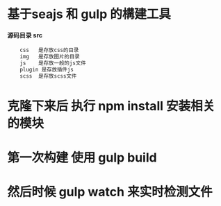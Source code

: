 ﻿# 基于seajs 和 gulp 的構建工具
#### 源码目录 src  
````php
    css   是存放css的目录
    img   是存放图片的目录
    js    是存放一般的js文件
    plugin 是存放插件js
    scss  是存放scss文件
````

# 克隆下来后 执行 npm install 安装相关的模块
# 第一次构建 使用 gulp build
# 然后时候 gulp watch 来实时检测文件